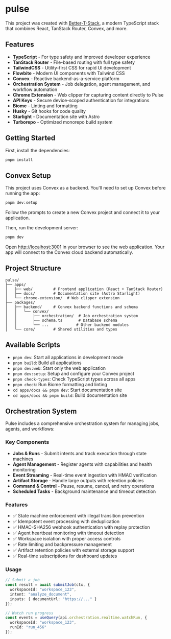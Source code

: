 # pulse

This project was created with [Better-T-Stack](https://github.com/AmanVarshney01/create-better-t-stack), a modern TypeScript stack that combines React, TanStack Router, Convex, and more.

## Features

- **TypeScript** - For type safety and improved developer experience
- **TanStack Router** - File-based routing with full type safety
- **TailwindCSS** - Utility-first CSS for rapid UI development
- **Flowbite** - Modern UI components with Tailwind CSS
- **Convex** - Reactive backend-as-a-service platform
- **Orchestration System** - Job delegation, agent management, and workflow automation
- **Chrome Extension** - Web clipper for capturing content directly to Pulse
- **API Keys** - Secure device-scoped authentication for integrations
- **Biome** - Linting and formatting
- **Husky** - Git hooks for code quality
- **Starlight** - Documentation site with Astro
- **Turborepo** - Optimized monorepo build system

## Getting Started

First, install the dependencies:

```bash
pnpm install
```

## Convex Setup

This project uses Convex as a backend. You'll need to set up Convex before running the app:

```bash
pnpm dev:setup
```

Follow the prompts to create a new Convex project and connect it to your application.

Then, run the development server:

```bash
pnpm dev
```

Open [http://localhost:3001](http://localhost:3001) in your browser to see the web application.
Your app will connect to the Convex cloud backend automatically.



## Project Structure

```
pulse/
├── apps/
│   ├── web/         # Frontend application (React + TanStack Router)
│   ├── docs/        # Documentation site (Astro Starlight)
│   └── chrome-extension/  # Web clipper extension
├── packages/
│   ├── backend/     # Convex backend functions and schema
│   │   └── convex/
│   │       ├── orchestration/  # Job orchestration system
│   │       ├── schema.ts       # Database schema
│   │       └── ...            # Other backend modules
│   └── core/        # Shared utilities and types
```

## Available Scripts

- `pnpm dev`: Start all applications in development mode
- `pnpm build`: Build all applications
- `pnpm dev:web`: Start only the web application
- `pnpm dev:setup`: Setup and configure your Convex project
- `pnpm check-types`: Check TypeScript types across all apps
- `pnpm check`: Run Biome formatting and linting
- `cd apps/docs && pnpm dev`: Start documentation site
- `cd apps/docs && pnpm build`: Build documentation site

## Orchestration System

Pulse includes a comprehensive orchestration system for managing jobs, agents, and workflows:

### Key Components

- **Jobs & Runs** - Submit intents and track execution through state machines
- **Agent Management** - Register agents with capabilities and health monitoring
- **Event Streaming** - Real-time event ingestion with HMAC verification
- **Artifact Storage** - Handle large outputs with retention policies
- **Command & Control** - Pause, resume, cancel, and retry operations
- **Scheduled Tasks** - Background maintenance and timeout detection

### Features

- ✅ State machine enforcement with illegal transition prevention
- ✅ Idempotent event processing with deduplication
- ✅ HMAC-SHA256 webhook authentication with replay protection
- ✅ Agent heartbeat monitoring with timeout detection
- ✅ Workspace isolation with proper access controls
- ✅ Rate limiting and backpressure management
- ✅ Artifact retention policies with external storage support
- ✅ Real-time subscriptions for dashboard updates

### Usage

```typescript
// Submit a job
const result = await submitJob(ctx, {
  workspaceId: "workspace_123",
  intent: "analyze_document", 
  inputs: { documentUrl: "https://..." }
});

// Watch run progress
const events = useQuery(api.orchestration.realtime.watchRun, {
  workspaceId: "workspace_123",
  runId: "run_456"
});
```
